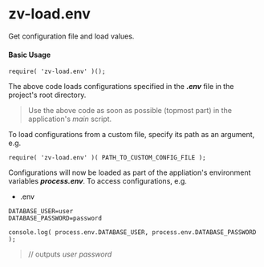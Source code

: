 # zv-load.env
Get configuration file and load values.

#### Basic Usage
```
require( 'zv-load.env' )();
```
The above code loads configurations specified in the ***.env*** file in the project's root directory.
> Use the above code as soon as possible (topmost part) in the application's *main* script.

To load configurations from a custom file, specify its path as an argument, e.g.
```
require( 'zv-load.env' )( PATH_TO_CUSTOM_CONFIG_FILE );
```

Configurations will now be loaded as part of the appliation's environment variables ***process.env***. To access configurations, e.g. 

- .env
```
DATABASE_USER=user
DATABASE_PASSWORD=password
```

```
console.log( process.env.DATABASE_USER, process.env.DATABASE_PASSWORD );
```
 > // outputs *user password*
